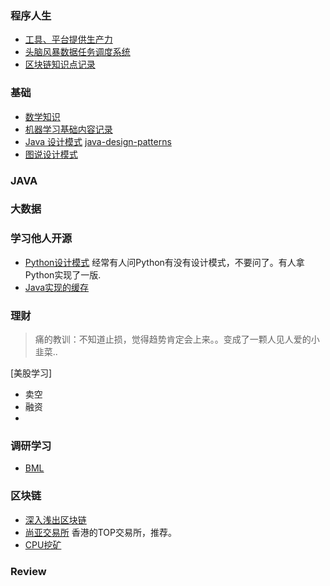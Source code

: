 ### 程序人生
- [工具、平台提供生产力](https://github.com/smallbaby/smallbaby.github.io/issues/2)
- [头脑风暴数据任务调度系统](https://github.com/smallbaby/smallbaby.github.io/issues/1)
- [区块链知识点记录](https://github.com/smallbaby/smallbaby.github.io/issues/3)

### 基础
- [数学知识](https://github.com/smallbaby/python-check-challenge/issues/7)
- [机器学习基础内容记录](https://github.com/smallbaby/python-check-challenge/issues/6)
- [Java 设计模式](http://www.oodesign.com) [java-design-patterns](http://java-design-patterns.com)
- [图说设计模式](http://design-patterns.readthedocs.io/zh_CN/latest/index.html)


### JAVA

### 大数据

### 学习他人开源
- [Python设计模式](https://github.com/smallbaby/python-patterns) 经常有人问Python有没有设计模式，不要问了。有人拿Python实现了一版.
- [Java实现的缓存](https://github.com/iyangyuan/cache4j)

### 理财
>痛的教训：不知道止损，觉得趋势肯定会上来。。变成了一颗人见人爱的小韭菜..

[美股学习]
- 卖空
- 融资
- 
### 调研学习
- [BML](https://cloud.baidu.com/product/bml.html)

### 区块链
- [深入浅出区块链](https://learnblockchain.cn)
- [尚亚交易所](https://www.syex.io/#/index) 香港的TOP交易所，推荐。
- [CPU挖矿](http://jiavan.com/2017/09/10/cpu-miner-ltc/)
### Review
